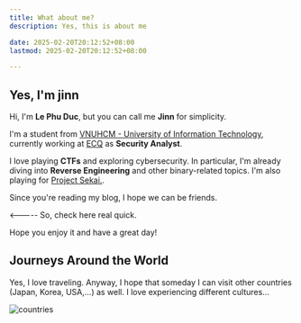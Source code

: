 ```yaml
---
title: What about me?
description: Yes, this is about me

date: 2025-02-20T20:12:52+08:00
lastmod: 2025-02-20T20:12:52+08:00

---
```

## Yes, I'm jinn

Hi, I'm **Le Phu Duc**, but you can call me **Jinn** for simplicity.

I'm a student from [VNUHCM - University of Information Technology](https://en.uit.edu.vn/), currently working at [ECQ](https://e-cq.net/) as **Security Analyst**.

I love playing **CTFs** and exploring cybersecurity. In particular, I'm already diving into **Reverse Engineering** and other binary-related topics.
I'm also playing for [Project Sekai.](https://sekai.team/).

Since you're reading my blog, I hope we can be friends.

<----- So, check here real quick.

Hope you enjoy it and have a great day!

## Journeys Around the World

Yes, I love traveling. Anyway, I hope that someday I can visit other countries (Japan, Korea, USA,...) as well. I love experiencing different cultures...

![countries](/images/countries.png)